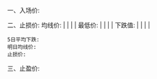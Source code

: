 一、入场价:
    
二、止损价:
    均线价:   |  |  |  | 
    最低价: |  |  |  | 
    下跌值: |  |  |  | 

    5日平均下跌:
    明日均线价: 
    止损价: 
三、止盈价:

